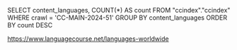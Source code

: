 SELECT content_languages, COUNT(*) AS count
FROM "ccindex"."ccindex"
WHERE crawl = 'CC-MAIN-2024-51'
GROUP BY  content_languages
ORDER BY  count DESC


https://www.languagecourse.net/languages-worldwide